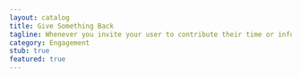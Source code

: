 ```yaml
---
layout: catalog
title: Give Something Back
tagline: Whenever you invite your user to contribute their time or information, make sure to give them something back - like a customized interface.
category: Engagement
stub: true
featured: true
---
```

